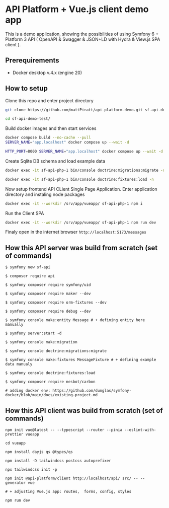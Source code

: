 # API Platform + Vue.js client demo app

This is a demo application, showing the possibilities of using Symfony 6 + Platform 3 API ( OpenAPI & Swagger & JSON+LD with Hydra & View.js SPA client ).

## Prerequirements

- Docker desktop v.4.x (engine 20)

## How to setup

Clone this repo and enter project directory

```sh
git clone https://github.com/mattPiratt/api-platform-demo.git sf-api-demo-test/

cd sf-api-demo-test/
```

Build docker images and then start services

```sh
docker compose build --no-cache --pull
SERVER_NAME="app.localhost" docker compose up --wait -d

HTTP_PORT=8000 SERVER_NAME="app.localhost" docker compose up --wait -d
```

Create Sqlite DB schema and load example data

```sh
docker exec -it sf-api-php-1 bin/console doctrine:migrations:migrate -n

docker exec -it sf-api-php-1 bin/console doctrine:fixtures:load -n
```

Now setup frontend API CLient Single Page Application. Enter application directory and instaling node packages

```sh
docker exec -it --workdir /srv/app/vueapp/ sf-api-php-1 npm i
```

Run the Client SPA

```sh
docker exec -it --workdir /srv/app/vueapp/ sf-api-php-1 npm run dev
```

Finaly open in the internet browser
`http://localhost:5173/messages`

## How this API server was build from scratch (set of commands)

```
$ symfony new sf-api

$ composer require api

$ symfony composer require symfony/uid

$ symfony composer require maker --dev

$ symfony composer require orm-fixtures --dev

$ symfony composer require debug --dev

$ symfony console make:entity Message # + defining entity here manually

$ symfony server:start -d

$ symfony console make:migration

$ symfony console doctrine:migrations:migrate

$ symfony console make:fixtures MessageFixture # + defining example data manualy

$ symfony console doctrine:fixtures:load

$ symfony composer require nesbot/carbon

# adding docker env: https://github.com/dunglas/symfony-docker/blob/main/docs/existing-project.md
```

## How this API client was build from scratch (set of commands)

```
npm init vue@latest -- --typescript --router --pinia --eslint-with-prettier vueapp

cd vueapp

npm install dayjs qs @types/qs

npm install -D tailwindcss postcss autoprefixer

npx tailwindcss init -p

npm init @api-platform/client http://localhost/api/ src/ -- --generator vue

# + adjusting Vue.js app: routes,  forms, config, styles

npm run dev
```
